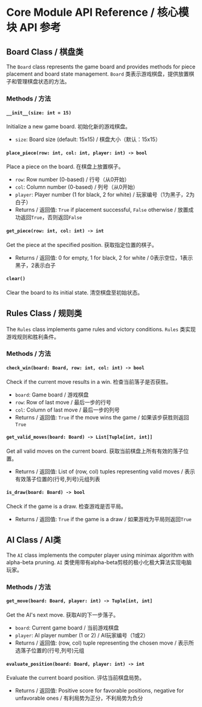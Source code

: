 # Core Module API Reference / 核心模块 API 参考

## Board Class / 棋盘类

The `Board` class represents the game board and provides methods for piece placement and board state management.
`Board` 类表示游戏棋盘，提供放置棋子和管理棋盘状态的方法。

### Methods / 方法

#### `__init__(size: int = 15)`
Initialize a new game board.
初始化新的游戏棋盘。
- `size`: Board size (default: 15x15) / 棋盘大小（默认：15x15）

#### `place_piece(row: int, col: int, player: int) -> bool`
Place a piece on the board.
在棋盘上放置棋子。
- `row`: Row number (0-based) / 行号（从0开始）
- `col`: Column number (0-based) / 列号（从0开始）
- `player`: Player number (1 for black, 2 for white) / 玩家编号（1为黑子，2为白子）
- Returns / 返回值: `True` if placement successful, `False` otherwise / 放置成功返回`True`，否则返回`False`

#### `get_piece(row: int, col: int) -> int`
Get the piece at the specified position.
获取指定位置的棋子。
- Returns / 返回值: 0 for empty, 1 for black, 2 for white / 0表示空位，1表示黑子，2表示白子

#### `clear()`
Clear the board to its initial state.
清空棋盘至初始状态。

## Rules Class / 规则类

The `Rules` class implements game rules and victory conditions.
`Rules` 类实现游戏规则和胜利条件。

### Methods / 方法

#### `check_win(board: Board, row: int, col: int) -> bool`
Check if the current move results in a win.
检查当前落子是否获胜。
- `board`: Game board / 游戏棋盘
- `row`: Row of last move / 最后一步的行号
- `col`: Column of last move / 最后一步的列号
- Returns / 返回值: `True` if the move wins the game / 如果该步获胜则返回`True`

#### `get_valid_moves(board: Board) -> List[Tuple[int, int]]`
Get all valid moves on the current board.
获取当前棋盘上所有有效的落子位置。
- Returns / 返回值: List of (row, col) tuples representing valid moves / 表示有效落子位置的(行号,列号)元组列表

#### `is_draw(board: Board) -> bool`
Check if the game is a draw.
检查游戏是否平局。
- Returns / 返回值: `True` if the game is a draw / 如果游戏为平局则返回`True`

## AI Class / AI类

The `AI` class implements the computer player using minimax algorithm with alpha-beta pruning.
`AI` 类使用带有alpha-beta剪枝的极小化极大算法实现电脑玩家。

### Methods / 方法

#### `get_move(board: Board, player: int) -> Tuple[int, int]`
Get the AI's next move.
获取AI的下一步落子。
- `board`: Current game board / 当前游戏棋盘
- `player`: AI player number (1 or 2) / AI玩家编号（1或2）
- Returns / 返回值: (row, col) tuple representing the chosen move / 表示所选落子位置的(行号,列号)元组

#### `evaluate_position(board: Board, player: int) -> int`
Evaluate the current board position.
评估当前棋盘局势。
- Returns / 返回值: Positive score for favorable positions, negative for unfavorable ones / 有利局势为正分，不利局势为负分 